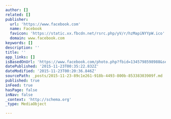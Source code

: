 ```yaml
---
author: []
related: []
publisher:
  url: 'https://www.facebook.com'
  name: Facebook
  favicon: 'https://static.xx.fbcdn.net/rsrc.php/yV/r/hzMapiNYYpW.ico'
  domain: www.facebook.com
keywords: []
description: ''
title: ''
app_links: []
isBasedOnUrl: 'https://www.facebook.com/photo.php?fbid=1345798598988&set=a.2296827054105.127566.1051961600&type=3&src=https%3A%2F%2Fscontent-lhr3-1.xx.fbcdn.net%2Fhphotos-xpa1%2Fv%2Ft1.0-9%2F23572_1345798598988_2731010_n.jpg%3Foh%3D58df589d3a988746fc4f495ff2d6b58b%26oe%3D56EC5240&size=604%2C453'
datePublished: '2015-11-23T00:35:22.832Z'
dateModified: '2015-11-23T00:20:36.846Z'
sourcePath: _posts/2015-11-23-89c1e261-918b-4493-800b-85338303909f.md
published: true
inFeed: true
hasPage: false
inNav: false
_context: 'http://schema.org'
_type: MediaObject

---
```

>